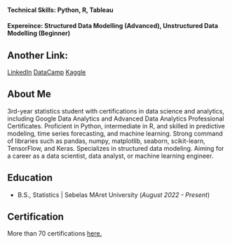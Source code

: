 #### Technical Skills: Python, R, Tableau
#### Expereince: Structured Data Modelling (Advanced), Unstructured Data Modelling (Beginner)

## Another Link:
[LinkedIn](https://www.linkedin.com/in/evanhanif/) [DataCamp](https://www.datacamp.com/portfolio/studiesevan) [Kaggle]()

## About Me
3rd-year statistics student with certifications in data science and analytics, including Google Data Analytics and Advanced Data Analytics Professional Certificates. Proficient in Python, intermediate in R, and skilled in predictive modeling, time series forecasting, and machine learning. Strong command of libraries such as pandas, numpy, matplotlib, seaborn, scikit-learn, TensorFlow, and Keras. Specializes in structured data modeling. Aiming for a career as a data scientist, data analyst, or machine learning engineer.

## Education
- B.S., Statistics | Sebelas MAret University (_August 2022 - Present_)

## Certification
More than 70 certifications [here.]()
